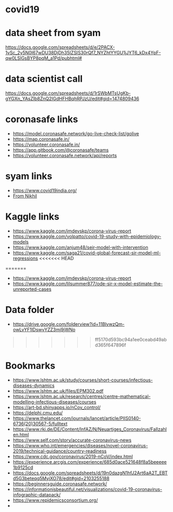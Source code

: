 # covid19

# data sheet from syam
https://docs.google.com/spreadsheets/d/e/2PACX-1vSc_2y5N0I67wDU38DjDh35IZSIS30rQf7_NYZhtYYGU1jJYT6_kDx4YpF-qw0LSlGsBYP8pqM_a1Pd/pubhtml#

# data scientist call
https://docs.google.com/spreadsheets/d/1rSWbMTsUgKb-gYGXn_YAsZIb8ZnQ2IGdHFHBqhRPJzU/edit#gid=1474809436

# coronasafe links
  - https://model.coronasafe.network/go-live-check-list/golive
  - https://map.coronasafe.in/
  - https://volunteer.coronasafe.in/
  - https://app.gitbook.com/@coronasafe/teams
  - https://volunteer.coronasafe.network/api/reports
  
 # syam links
  - https://www.covid19india.org/
  - [From Nikhil](https://pomber.github.io/covid19/timeseries.json)
  
 # Kaggle links
  - https://www.kaggle.com/imdevskp/corona-virus-report
  - https://www.kaggle.com/volpatto/covid-19-study-with-epidemiology-models
  - https://www.kaggle.com/anjum48/seir-model-with-intervention
  - https://www.kaggle.com/saga21/covid-global-forecast-sir-model-ml-regressions
<<<<<<< HEAD
  
=======
  - https://www.kaggle.com/imdevskp/corona-virus-report
  - https://www.kaggle.com/lilsummer877/ode-sir-x-model-estimate-the-unreported-cases
# Data folder
  - https://drive.google.com/folderview?id=11BlvwzQm-owLvYF1lDswvYZZ3mj9jWNo

 
>>>>>>> ff5170d593bc94a1ee0ceabd49abd365f647896f
 # Bookmarks
  - https://www.lshtm.ac.uk/study/courses/short-courses/infectious-diseases-dynamics
  - https://www.lshtm.ac.uk/files/EPM302.pdf
  - https://www.lshtm.ac.uk/research/centres/centre-mathematical-modelling-infectious-diseases/courses
  - https://art-bd.shinyapps.io/nCov_control/
  - https://delphi.cmu.edu/
  - https://www.thelancet.com/journals/lancet/article/PIIS0140-6736(20)30567-5/fulltext
  - https://www.rki.de/DE/Content/InfAZ/N/Neuartiges_Coronavirus/Fallzahlen.html
  - https://www.self.com/story/accurate-coronavirus-news
  - https://www.who.int/emergencies/diseases/novel-coronavirus-2019/technical-guidance/country-readiness
  - https://www.cdc.gov/coronavirus/2019-nCoV/index.html
  - https://experience.arcgis.com/experience/685d0ace521648f8a5beeeee1b9125cd
  - https://docs.google.com/spreadsheets/d/19n0dazgN1hfJ2Art6aA2T_EBTd5G3beteqq5MyiXO78/edit#gid=2103255188
  - https://beginnersguide.coronasafe.network/
  - https://informationisbeautiful.net/visualizations/covid-19-coronavirus-infographic-datapack/
  - https://www.repidemicsconsortium.org/
  - 
